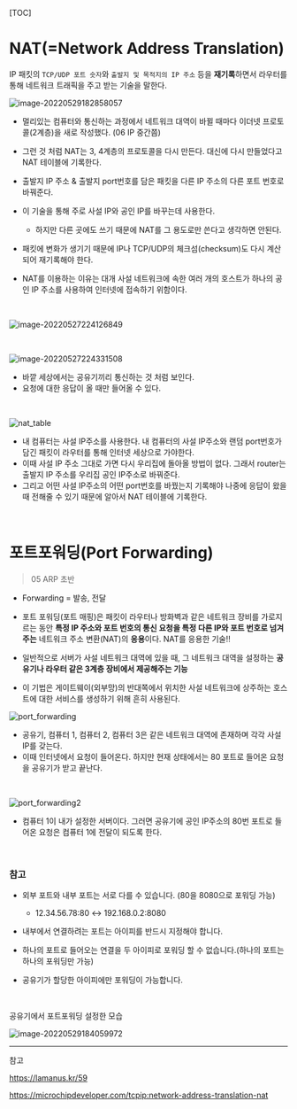 [TOC]

# NAT(=Network Address Translation)

IP 패킷의 `TCP/UDP 포트 숫자`와 `출발지 및 목적지의 IP 주소` 등을 **재기록**하면서 라우터를 통해 네트워크 트래픽을 주고 받는 기술을 말한다.

![image-20220529182858057](network/image-20220529182858057.png)

- 멀리있는 컴퓨터와 통신하는 과정에서 네트워크 대역이 바뀔 때마다 이더넷 프로토콜(2계층)을 새로 작성했다. (06 IP 중간쯤)
- 그런 것 처럼 NAT는 3, 4계층의 프로토콜을 다시 만든다. 대신에 다시 만들었다고 NAT 테이블에 기록한다.

- 출발지 IP 주소 & 출발지 port번호를 담은 패킷을 다른 IP 주소의 다른 포트 번호로 바꿔준다.
- 이 기술을 통해 주로 사설 IP와 공인 IP를 바꾸는데 사용한다. 
  - 하지만 다른 곳에도 쓰기 때문에 NAT를 그 용도로만 쓴다고 생각하면 안된다. 

- 패킷에 변화가 생기기 때문에 IP나 TCP/UDP의 체크섬(checksum)도 다시 계산되어 재기록해야 한다.

- NAT를 이용하는 이유는 대개 사설 네트워크에 속한 여러 개의 호스트가 하나의 공인 IP 주소를 사용하여 인터넷에 접속하기 위함이다.

<br>

![image-20220527224126849](network/image-20220527224126849.png)

<br>

![image-20220527224331508](network/image-20220527224331508.png)

- 바깥 세상에서는 공유기끼리 통신하는 것 처럼 보인다.
- 요청에 대한 응답이 올 때만 들어올 수 있다.

<br>

![nat_table](network/nat_table.png)

- 내 컴퓨터는 사설 IP주소를 사용한다. 내 컴퓨터의 사설 IP주소와 랜덤 port번호가 담긴 패킷이 라우터를 통해 인터넷 세상으로 가야한다.
- 이때 사설 IP 주소 그대로 가면 다시 우리집에 돌아올 방법이 없다. 그래서 router는 출발지 IP 주소를 우리집 공인 IP주소로 바꿔준다.
- 그리고 어떤 사설 IP주소의 어떤 port번호를 바꿨는지 기록해야 나중에 응답이 왔을때 전해줄 수 있기 때문에 알아서 NAT 테이블에 기록한다.

<br>

# 포트포워딩(Port Forwarding)

> 05 ARP 초반

- Forwarding = 발송, 전달
- 포트 포워딩(포트 매핑)은 패킷이 라우터나 방화벽과 같은 네트워크 장비를 가로지르는 동안 **특정 IP 주소와 포트 번호의 통신 요청을 특정 다른 IP와 포트 번호로 넘겨주는** 네트워크 주소 변환(NAT)의 **응용**이다. NAT를 응용한 기술!!
- 일반적으로 서버가 사설 네트워크 대역에 있을 때, 그 네트워크 대역을 설정하는 **공유기나 라우터 같은 3계층 장비에서 제공해주는 기능**

- 이 기법은 게이트웨이(외부망)의 반대쪽에서 위치한 사설 네트워크에 상주하는 호스트에 대한 서비스를 생성하기 위해 흔히 사용된다.

![port_forwarding](network/port_forwarding.png)



- 공유기, 컴퓨터 1, 컴퓨터 2, 컴퓨터 3은 같은 네트워크 대역에 존재하며 각각 사설 IP를 갖는다.
- 이때 인터넷에서 요청이 들어온다. 하지만 현재 상태에서는 80 포트로 들어온 요청을 공유기가 받고 끝난다.

<br>

![port_forwarding2](network/port_forwarding2-16538157369544.png)

- 컴퓨터 1이 내가 설정한 서버이다. 그러면 공유기에 공인 IP주소의 80번 포트로 들어온 요청은 컴퓨터 1에 전달이 되도록 한다.

<br>

### 참고

- 외부 포트와 내부 포트는 서로 다를 수 있습니다. (80을 8080으로 포워딩 가능)
  - 12.34.56.78:80 ↔ 192.168.0.2:8080

- 내부에서 연결하려는 포트는 아이피를 반드시 지정해야 합니다.
- 하나의 포트로 들어오는 연결을 두 아이피로 포워딩 할 수 없습니다.(하나의 포트는 하나의 포워딩만 가능)
- 공유기가 할당한 아이피에만 포워딩이 가능합니다.

<br>

공유기에서 포트포워딩 설정한 모습

![image-20220529184059972](network/image-20220529184059972.png)





------

참고

https://lamanus.kr/59

https://microchipdeveloper.com/tcpip:network-address-translation-nat

